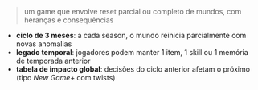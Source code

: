 
> um game que envolve reset parcial ou completo de mundos, com heranças e consequências

- **ciclo de 3 meses**: a cada season, o mundo reinicia parcialmente com novas anomalias
- **legado temporal**: jogadores podem manter 1 item, 1 skill ou 1 memória de temporada anterior
- **tabela de impacto global**: decisões do ciclo anterior afetam o próximo (tipo _New Game+_ com twists)